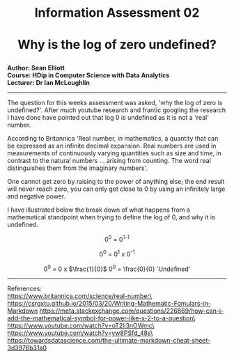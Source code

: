 # <p align="center">  Information Assessment 02 
# <p align="center"> **Why is the log of zero undefined?**

__Author: Sean Elliott\
Course: HDip in Computer Science with Data Analytics\
Lecturer: Dr Ian McLoughlin__

---

The question for this weeks assessment was asked, 'why the log of zero is undefined?'.
After much youtube research and frantic googling the research I have done have pointed out that log 0 is undefined as it is not a 'real' number.

According to Britannica 'Real number, in mathematics, a quantity that can be expressed as an infinite decimal expansion. Real numbers are used in measurements of continuously varying quantities such as size and time, in contrast to the natural numbers ... arising from counting. The word real distinguishes them from the imaginary numbers'.

One cannot get zero by raising to the power of anything else; the end result will never reach zero, you can only get close to 0 by using an infinitely 
large and negative power.

I have illustrated below the break down of what happens from a mathematical standpoint when trying to define the log of 0, and why it is undefined.



<p align="center"> 0<sup>0</sup> = 0<sup>1</sup><sup>-1
<p align="center"> 0<sup>0</sup> = 0<sup>1</sup> x 0<sup>-1</sup>
<p align="center">0<sup>0</sup> = 0 x $\frac{1}{0}$
0<sup>0</sup> = \frac{0}{0} 'Undefined'




---

References:\
https://www.britannica.com/science/real-number\
https://csrgxtu.github.io/2015/03/20/Writing-Mathematic-Fomulars-in-Markdown
https://meta.stackexchange.com/questions/226869/how-can-i-add-the-mathematical-symbol-for-power-like-x-2-to-a-question\
https://www.youtube.com/watch?v=oT2li3nOWmc\ 
https://www.youtube.com/watch?v=yw8PSfd_48s\
https://towardsdatascience.com/the-ultimate-markdown-cheat-sheet-3d3976b31a0